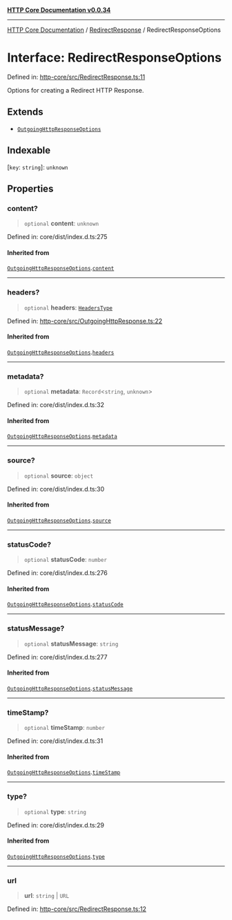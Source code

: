 [**HTTP Core Documentation v0.0.34**](../../README.md)

***

[HTTP Core Documentation](../../modules.md) / [RedirectResponse](../README.md) / RedirectResponseOptions

# Interface: RedirectResponseOptions

Defined in: [http-core/src/RedirectResponse.ts:11](https://github.com/stonemjs/http-core/blob/31e23030575a56f9e3df3cf0d1fec6cbcbb56275/src/RedirectResponse.ts#L11)

Options for creating a Redirect HTTP Response.

## Extends

- [`OutgoingHttpResponseOptions`](../../OutgoingHttpResponse/interfaces/OutgoingHttpResponseOptions.md)

## Indexable

\[`key`: `string`\]: `unknown`

## Properties

### content?

> `optional` **content**: `unknown`

Defined in: core/dist/index.d.ts:275

#### Inherited from

[`OutgoingHttpResponseOptions`](../../OutgoingHttpResponse/interfaces/OutgoingHttpResponseOptions.md).[`content`](../../OutgoingHttpResponse/interfaces/OutgoingHttpResponseOptions.md#content)

***

### headers?

> `optional` **headers**: [`HeadersType`](../../declarations/type-aliases/HeadersType.md)

Defined in: [http-core/src/OutgoingHttpResponse.ts:22](https://github.com/stonemjs/http-core/blob/31e23030575a56f9e3df3cf0d1fec6cbcbb56275/src/OutgoingHttpResponse.ts#L22)

#### Inherited from

[`OutgoingHttpResponseOptions`](../../OutgoingHttpResponse/interfaces/OutgoingHttpResponseOptions.md).[`headers`](../../OutgoingHttpResponse/interfaces/OutgoingHttpResponseOptions.md#headers)

***

### metadata?

> `optional` **metadata**: `Record`\<`string`, `unknown`\>

Defined in: core/dist/index.d.ts:32

#### Inherited from

[`OutgoingHttpResponseOptions`](../../OutgoingHttpResponse/interfaces/OutgoingHttpResponseOptions.md).[`metadata`](../../OutgoingHttpResponse/interfaces/OutgoingHttpResponseOptions.md#metadata)

***

### source?

> `optional` **source**: `object`

Defined in: core/dist/index.d.ts:30

#### Inherited from

[`OutgoingHttpResponseOptions`](../../OutgoingHttpResponse/interfaces/OutgoingHttpResponseOptions.md).[`source`](../../OutgoingHttpResponse/interfaces/OutgoingHttpResponseOptions.md#source)

***

### statusCode?

> `optional` **statusCode**: `number`

Defined in: core/dist/index.d.ts:276

#### Inherited from

[`OutgoingHttpResponseOptions`](../../OutgoingHttpResponse/interfaces/OutgoingHttpResponseOptions.md).[`statusCode`](../../OutgoingHttpResponse/interfaces/OutgoingHttpResponseOptions.md#statuscode)

***

### statusMessage?

> `optional` **statusMessage**: `string`

Defined in: core/dist/index.d.ts:277

#### Inherited from

[`OutgoingHttpResponseOptions`](../../OutgoingHttpResponse/interfaces/OutgoingHttpResponseOptions.md).[`statusMessage`](../../OutgoingHttpResponse/interfaces/OutgoingHttpResponseOptions.md#statusmessage)

***

### timeStamp?

> `optional` **timeStamp**: `number`

Defined in: core/dist/index.d.ts:31

#### Inherited from

[`OutgoingHttpResponseOptions`](../../OutgoingHttpResponse/interfaces/OutgoingHttpResponseOptions.md).[`timeStamp`](../../OutgoingHttpResponse/interfaces/OutgoingHttpResponseOptions.md#timestamp)

***

### type?

> `optional` **type**: `string`

Defined in: core/dist/index.d.ts:29

#### Inherited from

[`OutgoingHttpResponseOptions`](../../OutgoingHttpResponse/interfaces/OutgoingHttpResponseOptions.md).[`type`](../../OutgoingHttpResponse/interfaces/OutgoingHttpResponseOptions.md#type)

***

### url

> **url**: `string` \| `URL`

Defined in: [http-core/src/RedirectResponse.ts:12](https://github.com/stonemjs/http-core/blob/31e23030575a56f9e3df3cf0d1fec6cbcbb56275/src/RedirectResponse.ts#L12)
